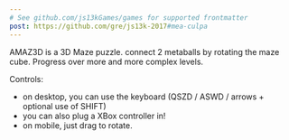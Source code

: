 ```yaml
---
# See github.com/js13kGames/games for supported frontmatter
post: https://github.com/gre/js13k-2017#mea-culpa
---
```

AMAZ3D is a 3D Maze puzzle. connect 2 metaballs by rotating the maze cube. Progress over more and more complex levels.


Controls:
- on desktop, you can use the keyboard (QSZD / ASWD / arrows + optional use of SHIFT)
- you can also plug a XBox controller in!
- on mobile, just drag to rotate.